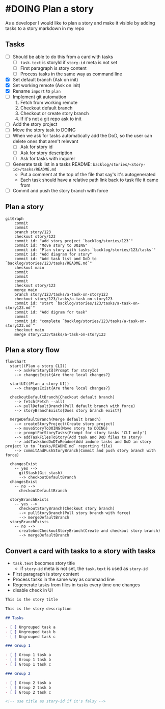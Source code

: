 # #DOING Plan a story
<card>

As a developer I would like to plan a story and make it visible by adding tasks to a story markdown in my repo

## Tasks
- [ ] Should be able to do this from a card with tasks
  - [ ] `task.text` is storyId if `story-id` meta is not set
  - [ ] First paragraph is story content
  - [ ] Process tasks in the same way as command line
- [x] Set default branch (Ask on init)
- [x] Set working remote (Ask on init)
- [x] Rename `import` to `plan`
- [ ] Implement git automation
  1.  Fetch from working remote
  2.  Checkout default branch
  3.  Checkout or create story branch
  4.  If it's not a git repo ask to init
- [ ] Add the story project
- [ ] Move the story task to DOING
- [ ] When we ask for tasks automatically add the DoD, so the user can delete ones that aren't relevant
  - [ ] Ask for story id
  - [ ] Ask for story description
  - [ ] Ask for tasks with inquirer 
- [ ] Generate task list in a tasks README: `backlog/stories/<story-id>/tasks/README.md`
  - Put a comment at the top of the file that say's it's autogenerated
  - Each task should have a relative path link back to task file it came from
- [ ] Commit and push the story branch with force
<!--
#story
created:2023-10-08T15:06:13.331Z
task-id:BSgB3
story-id:Plan-a-story order:0
-->
</card>

## Plan a story
```mermaid
gitGraph
    commit
    commit
    branch story/123
    checkout story/123
    commit id: "add story project `backlog/stories/123`"
    commit id: "Move story to DOING"
    commit id: "Plan story with tasks `backlog/stories/123/tasks`"
    commit id: "Add diagram for story"
    commit id: "Add task list and DoD to `backlog/stories/123/tasks/README.md`"
    checkout main
    commit
    commit
    commit
    checkout story/123
    merge main
    branch story/123/tasks/a-task-on-story123
    checkout story/123/tasks/a-task-on-story123
    commit id: "start `backlog/stories/123/tasks/a-task-on-story123.md`"
    commit id: "Add digram for task"
    commit
    commit id: "complete `backlog/stories/123/tasks/a-task-on-story123.md`"
    checkout main
    merge story/123/tasks/a-task-on-story123
```

## Plan a story flow
```mermaid
flowchart
  start((Plan a story CLI))
    --> askForStoryId(Prompt for storyId)
    --> changesExist{Are there local changes?}
  
  startUI((Plan a story UI))
    --> changesExist{Are there local changes?}

  checkoutDefaultBranch(Checkout default branch)
    --> fetch(Fetch --all)
    --> pullDefaultBranch(Pull default branch with force)
    --> storyBranchExists{Does story branch exist?}

  mergeDefaultBranch(Merge default branch)
    --> createStoryProject(Create story project)
    --> moveStoryToDOING(Move story to DOING)
    --> promptForStoryTasks(Prompt for story tasks 'CLI only')
    --> addTaskFilesToStory(Add task and DoD files to story)
    --> addTasksAndDoDToReadme(Add imdone tasks and DoD in story project \n to `tasks/README.md` reporting file)
    --> commitAndPushStoryBranch(Commit and push story branch with force)

  changesExist
    -- yes --> 
      gitStash(Git stash)
      --> checkoutDefaultBranch
  changesExist
    -- no -->
      checkoutDefaultBranch

  storyBranchExists 
    -- yes -->
      checkoutStoryBranch(Checkout story branch)
      --> pullStoryBranch(Pull story branch with force)
      --> mergeDefaultBranch
  storyBranchExists 
    -- no -->
      createAndCheckoutStoryBranch(Create and checkout story branch)
      --> mergeDefaultBranch
```

## Convert a card with tasks to a story with tasks

- `task.text` becomes story title
  - if `story-id` meta is not set, the `task.text` is used as `story-id`
- First paragraph is story content
- Process tasks in the same way as command line
- Regenerate tasks from files in `tasks` every time one changes
- disable check in UI

```markdown
This is the story title

This is the story description

## Tasks

- [ ] Ungrouped task a
- [ ] Ungrouped task b
- [ ] Ungrouped task c

### Group 1

- [ ] Group 1 task a
- [ ] Group 1 task b
- [ ] Group 1 task c

### Group 2

- [ ] Group 2 task a
- [ ] Group 2 task b
- [ ] Group 2 task c

<!-- use title as story-id if it's falsy -->
```